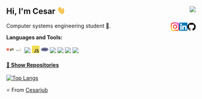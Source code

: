 ## Hi, I'm Cesar <img src = "https://github.com/SatYu26/SatYu26/blob/master/Assets/Hi.gif" width = "22px"> <img align = "right" src = "https://komarev.com/ghpvc/?username=Cesarjub">

[<img align = "right" alt = "Cesarjub | Github" width = "22px" src = "https://github.com/deut-erium/deut-erium/blob/master/assets/github.svg" />][github]
[<img align = "right" alt = "Cesarjub | LinkedIn" width = "22px" src = "https://github.com/SatYu26/SatYu26/blob/master/Assets/Linkedin.svg" />][linkedin]
[<img align = "right" alt = "Cesarjub | Instagram" width = "22px" src = "https://github.com/SatYu26/SatYu26/blob/master/Assets/Instagram.svg" />][instagram]

Computer systems engineering student 🚀.

**Languages and Tools:**  

<code><img height = "20" src = "https://raw.githubusercontent.com/github/explore/80688e429a7d4ef2fca1e82350fe8e3517d3494d/topics/git/git.png"></code>
<code><img height = "20" src = "https://raw.githubusercontent.com/github/explore/80688e429a7d4ef2fca1e82350fe8e3517d3494d/topics/mysql/mysql.png"></code>
<code><img height = "20" src = "https://upload.wikimedia.org/wikipedia/commons/thumb/6/61/HTML5_logo_and_wordmark.svg/1024px-HTML5_logo_and_wordmark.svg.png"></code>
<code><img height = "20" src = "https://raw.githubusercontent.com/github/explore/80688e429a7d4ef2fca1e82350fe8e3517d3494d/topics/javascript/javascript.png"></code>
<code><img height = "20" src = "https://raw.githubusercontent.com/github/explore/80688e429a7d4ef2fca1e82350fe8e3517d3494d/topics/php/php.png"></code>
<code><img height = "20" src = "https://upload.wikimedia.org/wikipedia/commons/thumb/6/62/Ruby_On_Rails_Logo.svg/1200px-Ruby_On_Rails_Logo.svg.png"></code>
<code><img height = "20" src = "https://upload.wikimedia.org/wikipedia/commons/thumb/b/b2/Bootstrap_logo.svg/1280px-Bootstrap_logo.svg.png"></code>
<code><img height = "20" src = "https://classes.engineering.wustl.edu/cse231/core/images/2/26/Java.png"></code>
<code><img height = "20" src = "https://upload.wikimedia.org/wikipedia/commons/thumb/4/40/VB.NET_Logo.svg/245px-VB.NET_Logo.svg.png"></code>
<!--<code><img height = "20" src = "https://upload.wikimedia.org/wikipedia/commons/thumb/7/73/Ruby_logo.svg/1024px-Ruby_logo.svg.png"></code>-->

<h4><a href = "https://github.com/Cesarjub?tab=repositories" title = "Show Repositories">🔎 Show Repositories</a></h4>

[![Top Langs](https://github-readme-stats.vercel.app/api/top-langs/?username=cesarjub&layout=compact)](https://github.com/anuraghazra/github-readme-stats)

<!--- ![visitors](https://visitor-badge.laobi.icu/badge?page_id=cesarjub) 
<img src = "https://komarev.com/ghpvc/?username=Cesarjub"> --->

:star: From [Cesarjub](https://github.com/Cesarjub)

[github]: https://github.com/Cesarjub
[instagram]: https://www.instagram.com/cesarjub/
[linkedin]: https://www.linkedin.com/in/cesar-julio-28964912a/
